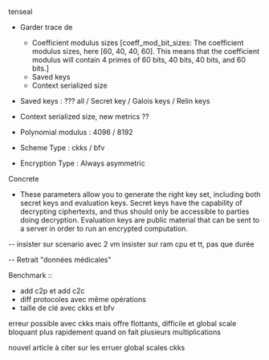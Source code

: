 tenseal 
- Garder trace de 
    - Coefficient modulus sizes [coeff_mod_bit_sizes: The coefficient modulus sizes, here [60, 40, 40, 60]. This means that the coefficient modulus will contain 4 primes of 60 bits, 40 bits, 40 bits, and 60 bits.]	
    - Saved keys
    - Context serialized size

- Saved keys : ??? all / Secret key / Galois keys / Relin keys

- Context serialized size, new metrics ??

- Polynomial modulus : 4096 / 8192
- Scheme Type : ckks / bfv
- Encryption Type : Always asymmetric

Concrete
- These parameters allow you to generate the right key set, including both secret keys and evaluation keys. Secret keys have the capability of decrypting ciphertexts, and thus should only be accessible to parties doing decryption. Evaluation keys are public material that can be sent to a server in order to run an encrypted computation.

--
insister sur scenario avec 2 vm
insister sur ram cpu et tt, pas que durée

--
Retrait "données médicales"

Benchmark :: 
- add c2p et add c2c
- diff protocoles avec même opérations
- taille de clé avec ckks et bfv

erreur possible avec ckks mais offre flottants, difficile et global scale bloquant plus rapidement quand on fait plusieurs multiplications

nouvel article à citer sur les erruer global scales ckks